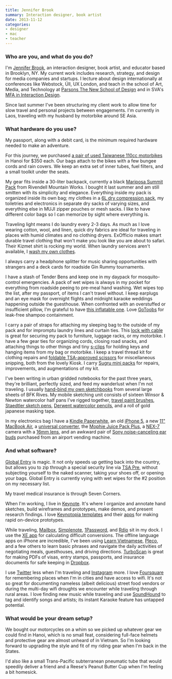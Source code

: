 ```yaml
---
title: Jennifer Brook
summary: Interaction designer, book artist
date: 2013-11-12
categories:
- designer
- mac
- teacher
---
```


### Who are you, and what do you do?

I'm [Jennifer Brook](http://twitter.com/jenniferbrook "Jennifer's Twitter account."), an interaction designer, book artist, and educator based in Brooklyn, NY. My current work includes research, strategy, and design for media companies and startups. I lecture about design internationally at conferences like Webstock, Úll, UX London, and teach in the school of Art, Media, and Technology at [Parsons The New School of Design](http://www.newschool.edu/parsons/ "The Parsons Design School site.") and in SVA's [MFA in Interaction Design](http://interactiondesign.sva.edu/ "SVA's Interaction Design site."). 

Since last summer I've been structuring my client work to allow time for slow travel and personal projects between engagements. I'm currently in Laos, traveling with my husband by motorbike around SE Asia.

### What hardware do you use?

My passport, along with a debit card, is the minimum required hardware needed to make an adventure. 

For this journey, we purchased [a pair of used Taiwanese 110cc motorbikes](http://instagram.com/p/e688D2KX_-/ "Jennifer's Instagram photo of their bikes.") in Hanoi for $350 each. Our bags attach to the bikes with a few bungee cords and rain covers. We keep an extra set of inner tubes, fuel filters, and a small toolkit under the seats.

My gear fits inside a 30-liter backpack, currently a black [Mariposa Summit Pack][mariposa-summit-pack] from Rivendell Mountain Works. I bought it last summer and am still smitten with its simplicity and elegance. Everything inside my pack is organized inside its own bag; my clothes in a [6L dry compression sack][event], my toiletries and electronics in separate dry sacks of varying sizes, and everything else in MUJI zipper pouches or mesh sacks. I like to have different color bags so I can memorize by sight where everything is. 

Traveling light means I do laundry every 2-3 days. As much as I love wearing cotton, wool, and linen, quick dry fabrics are ideal for traveling in places with humid climates and no clothing dryers. ExOfficio makes smart durable travel clothing that won't make you look like you are about to safari. Their Kizmet shirt is rocking my world. When laundry services aren't available, I [wash my own clothes][pocket-laundry-wash]. 

I always carry a headphone splitter for music sharing opportunities with strangers and a deck cards for roadside Gin Rummy tournaments.

I have a stash of Tender Bens and keep one in my daypack for mosquito-control emergencies. A pack of wet wipes is always in my pocket for everything from roadside peeing to pre-meal hand washing. Wet wipes top the list, after my passport, of items I can't travel without. I keep earplugs and an eye mask for overnight flights and midnight karaoke weddings happening outside the guesthouse. When confronted with an overstuffed or insufficient pillow, I'm grateful to have [this inflatable one][air-pillow]. Love [GoToobs][gotoob] for leak-free shampoo containment. 

I carry a pair of straps for attaching my sleeping bag to the outside of my pack and for impromptu laundry lines and curtain ties. This [lock with cable][3-dial-tsa-lock-and-cable] is great for securing my pack to furniture, luggage racks, or my motorbike. I have a few gear ties for organizing cords, closing road snacks, and attaching things to other things and tiny [s-clips][s-biner-stainless-steel] for holding keys and hanging items from my bag or motorbike. I keep a travel thread kit for clothing repairs and [foldable TSA-approved scissors][slip-n-snip] for miscellaneous snipping, both from the lovely Kiosk. I carry [Sugru mini packs][sugru] for repairs, improvements, and augmentations of my kit.

I've been writing in urban gridded notebooks for the past three years, they're brilliant, perfectly sized, and feed my wanderlust when I'm not traveling. I usually [hand-bind my own sketchbooks](http://www.flickr.com/photos/jenniferbrook/sets/72157619132753425/ "Jennifer's photos of her hand-bound sketchbooks.") from several large sheets of BFK Rives. My mobile sketching unit consists of sixteen Winsor & Newton watercolor half pans I've rigged together, [travel paint brushes][series-6150-travelers-watercolor-brush], [Staedtler sketch pens][pigment-liner-308], [Derwent watercolor pencils][inktense], and a roll of gold japanese masking tape.

In my electronics bag I have a [Kindle Paperwhite][kindle-paperwhite], an old [iPhone 5][iphone-5], a new [11" MacBook Air][macbook-air], a [universal converter][usb-travel-adaptor], the [Mophie Juice Pack Plus][juice-pack-plus-iphone-5], a [NEX-7][alpha-nex-7] camera with a [16mm lens][sel16f28], and an awkward pair of [Sony noise-canceling ear buds][mdr-nc13] purchased from an airport vending machine.

### And what software?

[Global Entry](http://www.globalentry.gov/ "The Global Entry site.") is magic. It not only speeds up getting back into the country, but allows you to zip through a special security line via [TSA Pre](http://www.tsa.gov/tsa-precheck "The TSA Pre site."), without subjecting yourself to the naked scanner, taking your shoes off, or opening your bags. Global Entry is currently vying with wet wipes for the #2 position on my necessary list. 

My travel medical insurance is through Seven Corners. 

When I'm working, I live in [Keynote][]. It's where I organize and annotate hand sketches, build wireframes and prototypes, make demos, and present research findings. I love [Keynotopia templates][keynotopia] and their [apps][keynotopia-ios] for making rapid on-device prototypes. 

While traveling, [Mailbox][], [Simplenote][simplenote-ios], [1Password][1password-ios], and [Rdio][rdio-ios] sit in my dock. I use the [XE app][xe-currency-ios] for calculating difficult conversions. The offline language apps on iPhone are incredible, I've been using [Learn Vietnamese][learn-vietnamese-ios], [Pleco][pleco-chinese-dictionary-ios], and a few others to learn basic phrases and navigate the daily activities of negotiating meals, guesthouses, and driving directions. [TurboScan][turboscan-ios] is great for making PDFs of visas, entry stamps, passports, and insurance documents for safe keeping in [Dropbox][dropbox-ios].

I use [Twitter][] less when I'm traveling and [Instagram][instagram-ios] more. I love [Foursquare][foursquare-ios] for remembering places when I'm in cities and have access to wifi. It's not so great for documenting nameless (albeit delicious) street food vendors or during the multi-day wifi droughts we encounter while traveling through rural areas. I love finding new music while traveling and use [SoundHound][] to tag and identify songs and artists; its instant Karaoke feature has untapped potential. 

### What would be your dream setup?

We bought our motorcycles on a whim so we picked up whatever gear we could find in Hanoi, which is no small feat, considering full-face helmets and protective gear are almost unheard of in Vietnam. So I'm looking forward to upgrading the style and fit of my riding gear when I'm back in the States. 

I'd also like a small Trans-Pacific subterranean pneumatic tube that would speedily deliver a friend and a Reese's Peanut Butter Cup when I'm feeling a bit homesick.

[1password-ios]: https://apps.apple.com/us/app/1password-password-manager/id568903335 "Password storage software for the iPhone."
[3-dial-tsa-lock-and-cable]: https://www.eaglecreek.com/products/3-dial-tsa-lock-cable "A lock and cable."
[air-pillow]: http://web.archive.org/web/20230330000158/https://www.amazon.com/Exped-airpillo-Air-Pillow-Medium/dp/B0047BXDBG "An inflatable travel pillow."
[alpha-nex-7]: http://www.sony.com/electronics/interchangeable-lens-camera-products/t/interchangeable-lens-cameras "A 24.3 megapixel mirrorless camera."
[dropbox-ios]: https://www.dropbox.com/mobile?trigger=on "An iOS version of the syncing software."
[event]: https://seatosummit.com/products/display/1 "A compression sack."
[foursquare-ios]: https://apps.apple.com/us/app/foursquare/id306934924 "An iPhone client for the social location game."
[gotoob]: https://www.humangear.com/gotoob/ "A squeezable travel bottle."
[inktense]: https://www.dickblick.com/products/derwent-inktense-pencils/ "Coloured pencils."
[instagram-ios]: https://apps.apple.com/us/app/instagram/id389801252 "A photo taking/sharing app."
[iphone-5]: https://en.wikipedia.org/wiki/IPhone_5 "A smartphone."
[juice-pack-plus-iphone-5]: https://mophie.com:443/shop/iphone-5/juice-pack-plus-iphone-5 "A case and external battery for the iPhone 5."
[keynote]: https://www.apple.com/keynote/ "Presentation software for the Mac."
[keynotopia-ios]: https://apps.apple.com/us/app/keynotopia/id425455191 "An app for displaying clickable PDF prototypes."
[keynotopia]: https://keynotopia.com/ "Prototyping libraries for Keynote, PowerPoint and OpenOffice."
[kindle-paperwhite]: http://web.archive.org/web/20230502144520/https://www.amazon.com/Kindle-Paperwhite-Touch-light/dp/B007OZNZG0 "An e-book reader with a book-like screen."
[learn-vietnamese-ios]: https://apps.apple.com/app/learn-vietnamese-phrasebook/id615964822 "A Vietnamese phrasebook app."
[macbook-air]: https://www.apple.com/macbook-air/ "A very thin laptop."
[mailbox]: https://www.mailboxapp.com/ "A email client."
[mariposa-summit-pack]: https://www.rivendellmountainworks.com/shop/mariposa-summit-pack/ "A big backpack."
[mdr-nc13]: http://web.archive.org/web/20210417022211/http://www.amazon.com/Sony-MDRNC13-Noise-Canceling-Headphones/dp/B004P7O26W/ "Noise-cancelling headphones."
[pigment-liner-308]: https://www.staedtler.com/intl/en/products/fineliners/pigment-liner-308-fineliner-m308/ "A pen."
[pleco-chinese-dictionary-ios]: https://itunes.apple.com/en/app/pleco-chinese-dictionary/id341922306 "A Chinese language learning app."
[pocket-laundry-wash]: https://www.amazon.com/Sea-Summit-Travel-Pocket-Leaves/dp/B002BOEUQS "Travel soap."
[rdio-ios]: https://apps.apple.com/us/app/rdio/id335060889 "An Rdio client for iOS."
[s-biner-stainless-steel]: https://niteize.com/product/S-Biner-Stainless-Steel.asp "A dual-spring hook."
[sel16f28]: http://web.archive.org/web/20141104100254/http://store.sony.com:80/sel16f28-interchangeable-alpha-e-mount-16mm-f2.8-zid27-SEL16F28/cat-27-catid-All-Alpha-NEX-Lenses "A wide-angle NEX lens."
[series-6150-travelers-watercolor-brush]: https://www.utrechtart.com/Utrecht-Series-6150-Traveler-s-Watercolor-Brush-Set-of-3-with-steel-caps-MP-09316-001-i1007973.utrecht "Watercolour paintbrushes."
[simplenote-ios]: https://apps.apple.com/us/app/simplenote/id289429962 "A note app with cloud syncing."
[slip-n-snip]: http://www.slipnsnip.com/ "Foldable TSA-approved scissors."
[soundhound]: https://www.soundhound.com/ "A music discovery and searching service."
[sugru]: https://sugru.com/ "A self-setting rubber."
[turboscan-ios]: https://apps.apple.com/ca/app/turboscan-quickly-scan-multipage/id342548956 "An app for scanning documents with your iPhone."
[twitter]: http://web.archive.org/web/20230525035323/https://twitter.com/ "An online micro-blogging platform."
[usb-travel-adaptor]: http://store.moma.org/museum/moma/ProductDisplay_USB%20Travel%20Adaptor_10451_10001_63725_-1_26690_26697 "A USB multi-region power adaptor."
[xe-currency-ios]: https://itunes.apple.com/en/app/xe-currency/id315241195 "A currency conversion app."
